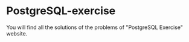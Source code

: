 # PostgreSQL-exercise
You will find all the solutions of the problems of "PostgreSQL Exercise" website.
